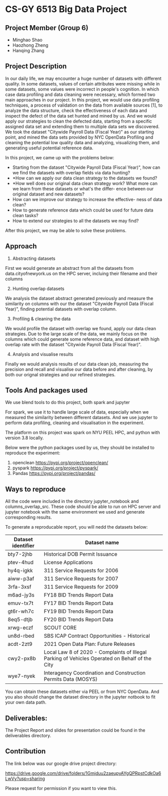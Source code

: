 # CS-GY 6513 Big Data Project

## Project Member (Group 6)

* Minghao Shao
* Haozhong Zheng
* Hanqing Zhang

## Project Description

In our daily life, we may encounter a huge number of datasets with different quality. In some datasets, values of certain attributes were missing while in some datasets, some values were incorrect in people's cognition. In which case data profiling and data cleaning
were necessary, which formed two main approaches in our project. In this project, we would use data profiling techniques, a process of validation on the data from available sources [1], to analyze the data structure, check the effectiveness of each data and inspect the defect of the data set hunted and mined by us. And we would apply our strategies to clean the defected data, starting from a specific assigned data set and extending them to multiple data sets we discovered.
We took the dataset "Citywide Payroll Data (Fiscal Year)" as our starting point, and mined the data sets provided by NYC OpenData Profiling and cleaning the potential low quality data and analyzing, visualizing them, and generating useful potential reference data.

In this project, we came up with the problems below:

* Starting from the dataset "Citywide Payroll Data (Fiscal
Year)", how can we find the datasets with overlap fields via
data hunting?
* *How can we apply our data clean strategy to the datasets
we found?
* *How well does our original data clean strategy work? What
more can we learn from these datasets or what's the differ-
ence between our original dataset and new datasets?
* How can we improve our strategy to increase the effective-
ness of data clean?
* How to generate reference data which could be used for
future data clean tasks?
* How to extend our strategies to all the datasets we may find?

After this project, we may be able to solve these problems.

## Approach

1. Abstracting datasets

First we would generate an abstract from all the datasets from data.cityofnewyork.us on the HPC server, incluing their filename and their columns

2. Hunting overlap datasets

We analysis the dataset abstract generated previously and measure the similarity on columns with our the dataset "Citywide Payroll Data (Fiscal Year)", finding potential datasets with overlap column.

3. Profiling & cleaning the data

We would profile the dataset with overlap we found, apply our data clean strategies. Due to the large scale of the data, we mainly focus on the columns which could generate some reference data, and dataset with high overlap rate with the dataset "Citywide Payroll Data (Fiscal Year)".

4. Analysis and visualise results

Finally we would analysis results of our data clean job, measuring the precision and recall and visualise our data before and after cleaning, by both our orignal strategies and our refined strategies.

## Tools And packages used

We use blend tools to do this project, both spark and jupyter

For spark, we use it to handle large scale of data, especially when we measured the similarity between different datasets. And we use jupyter to perform data profiling, cleaning and visualisation in the experiment. <br>

The platform on this project was spark on NYU PEEL HPC, and python with version 3.8 locally.

Below were the python packages used by us, they should be installed to reproduce the experiment:

1. openclean https://pypi.org/project/openclean/
2. pyspark https://pypi.org/project/pyspark/
3. Pandas https://pypi.org/project/pandas/

## Ways to reproduce

All the code were included in the directory jupyter_notebook and columns_overlap_src. These code should be able to run on HPC server and jupyter notebook with the same environment we used and generate corresponding results.

To generate a reproducable report, you will nedd the datasets below:

|  Dataset identifier   | Dataset name  |
|  ----  | ----  |
| bty7-2jhb  | Historical DOB Permit Issuance |
| ptev-4hud  | License Applications |
| hy4q-igkk  | 311 Service Requests for 2006 |
| aiww-p3af  | 311 Service Requests for 2007 |
| 3rfa-3xsf  | 311 Service Requests for 2009 |
| m6ad-jy3s  | FY18 BID Trends Report Data |
| emuv-tx7t  | FY17 BID Trends Report Data |
| gt6r-wh7c  | FY19 BID Trends Report Data |
| 8eq5-dtjb  | FY20 BID Trends Report Data |
| xrwg-eczf  | SCOUT CORE |
| un8d-rbed  | SBS ICAP Contract Opportunities - Historical |
| acdt-2zt9  | 2021 Open Data Plan: Future Releases |
| cwy2-px8b  | Local Law 8 of 2020 - Complaints of Illegal Parking of Vehicles Operated on Behalf of the City |
| wye7-nyek  | Interagency Coordination and Construction Permits Data (MOSYS) |

You can obtain these datasets either via PEEL or from NYC OpenData. And you also should change the dataset directory in the jupyter notbook to fit your own data path.

## Deliverables:

The Project Report and slides for presentation could be found in the deliverables directory.

## Contribution

The link below was our google drive project directory: <br>

https://drive.google.com/drive/folders/1Gmjduu2zaeupyAYgQPRpstCdkOa6LwVy?usp=sharing

Please request for permission if you want to view this.